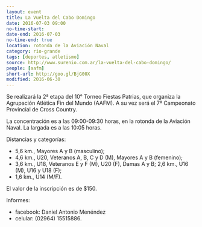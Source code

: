 ```yaml
---
layout: event 
title: La Vuelta del Cabo Domingo
date: 2016-07-03 09:00
no-time-start: 
date-end: 2016-07-03
no-time-end: true
location: rotonda de la Aviación Naval
category: rio-grande
tags: [deportes, atletismo]
source: http://www.surenio.com.ar/la-vuelta-del-cabo-domingo/
people: [aafm]
short-url: http://goo.gl/BjG00X
modified: 2016-06-30
---
```



Se realizará la 2ª etapa del 10° Torneo Fiestas Patrias, que organiza la Agrupación Atlética Fin del Mundo (AAFM). A su vez será el 7º Campeonato Provincial de Cross Country.

La concentración es a las 09:00-09:30 horas, en la rotonda de la Aviación Naval. La largada es a las 10:05 horas.


Distancias y categorías: 

- 5,6 km., Mayores A y B (masculino); 
- 4,6 km., U20, Veteranos A, B, C y D (M), Mayores A y B (femenino); 
- 3,6 km., U18, Veteranos E y F (M), U20 (F), Damas A y B; 2,6 km., U16 (M), U16 y U18 (F); 
- 1,6 km., U14 (M/F). 


El valor de la inscripción es de $150. 

Informes: 

- facebook: Daniel Antonio Menéndez
- celular: (02964) 15515886.